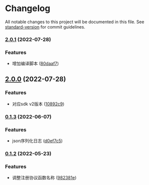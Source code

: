 # Changelog

All notable changes to this project will be documented in this file. See [standard-version](https://github.com/conventional-changelog/standard-version) for commit guidelines.

### [2.0.1](https://git.giitllm.cn/platform/protoc-gen-gme/compare/v2.0.0...v2.0.1) (2022-07-28)


### Features

* 增加编译脚本 ([80daaf7](https://git.giitllm.cn/platform/protoc-gen-gme/commit/80daaf78f7948ded80ae8ce3f0e43ce0bb66279a))

## [2.0.0](https://git.giitllm.cn/platform/protoc-gen-gme/compare/v0.1.3...v2.0.0) (2022-07-28)


### Features

* 对应sdk v2版本 ([10892c9](https://git.giitllm.cn/platform/protoc-gen-gme/commit/10892c929049c7b913c9c3fc3188d3fd6a6a484e))

### [0.1.3](https://github.com/kyle-hy/protoc-gen-gme/compare/v0.1.2...v0.1.3) (2022-06-07)


### Features

* json序列化日志 ([d0ef7c5](https://github.com/kyle-hy/protoc-gen-gme/commit/d0ef7c5a6f948949e088503735175397519c38f1))

### [0.1.2](https://github.com/kyle-hy/protoc-gen-gme/compare/v0.1.1...v0.1.2) (2022-05-23)


### Features

* 调整注册协议函数名称 ([982381e](https://github.com/kyle-hy/protoc-gen-gme/commit/982381e5249073fb85cec39dcd13d15c6abae6a1))
